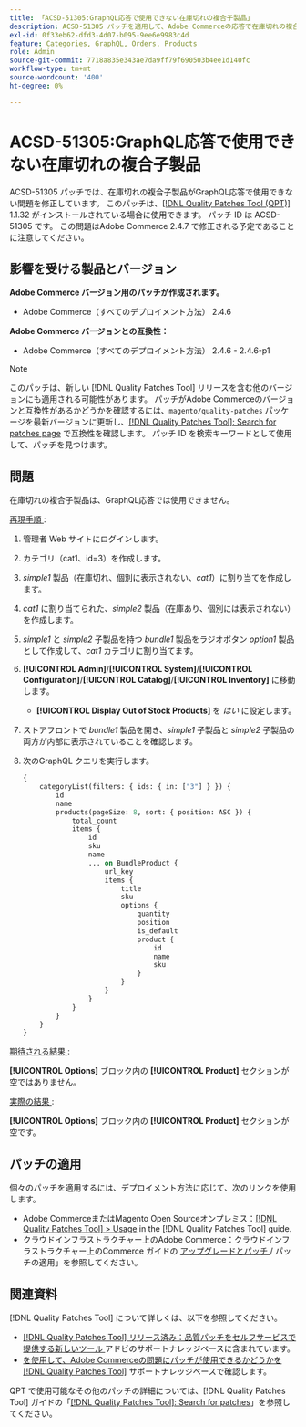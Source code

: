 ```yaml
---
title: 「ACSD-51305:GraphQL応答で使用できない在庫切れの複合子製品」
description: ACSD-51305 パッチを適用して、Adobe Commerceの応答で在庫切れの複合子製品を使用できないGraphQLの問題を修正してください。
exl-id: 0f33eb62-dfd3-4d07-b095-9ee6e9983c4d
feature: Categories, GraphQL, Orders, Products
role: Admin
source-git-commit: 7718a835e343ae7da9ff79f690503b4ee1d140fc
workflow-type: tm+mt
source-wordcount: '400'
ht-degree: 0%

---
```


# ACSD-51305:GraphQL応答で使用できない在庫切れの複合子製品

ACSD-51305 パッチでは、在庫切れの複合子製品がGraphQL応答で使用できない問題を修正しています。 このパッチは、[[!DNL Quality Patches Tool (QPT)]](/help/announcements/adobe-commerce-announcements/magento-quality-patches-released-new-tool-to-self-serve-quality-patches.md) 1.1.32 がインストールされている場合に使用できます。 パッチ ID は ACSD-51305 です。 この問題はAdobe Commerce 2.4.7 で修正される予定であることに注意してください。

## 影響を受ける製品とバージョン

**Adobe Commerce バージョン用のパッチが作成されます。**

* Adobe Commerce（すべてのデプロイメント方法） 2.4.6

**Adobe Commerce バージョンとの互換性：**

* Adobe Commerce（すべてのデプロイメント方法） 2.4.6 - 2.4.6-p1

>[!NOTE]
>
>このパッチは、新しい [!DNL Quality Patches Tool] リリースを含む他のバージョンにも適用される可能性があります。 パッチがAdobe Commerceのバージョンと互換性があるかどうかを確認するには、`magento/quality-patches` パッケージを最新バージョンに更新し、[[!DNL Quality Patches Tool]: Search for patches page](https://experienceleague.adobe.com/tools/commerce-quality-patches/index.html) で互換性を確認します。 パッチ ID を検索キーワードとして使用して、パッチを見つけます。

## 問題

在庫切れの複合子製品は、GraphQL応答では使用できません。

<u> 再現手順 </u>:

1. 管理者 Web サイトにログインします。
1. カテゴリ（cat1、id=3）を作成します。
1. *simple1* 製品（在庫切れ、個別に表示されない、*cat1*）に割り当てを作成します。
1. *cat1* に割り当てられた、*simple2* 製品（在庫あり、個別には表示されない）を作成します。
1. *simple1* と *simple2* 子製品を持つ *bundle1* 製品をラジオボタン *option1* 製品として作成して、*cat1* カテゴリに割り当てます。
1. **[!UICONTROL Admin]**/**[!UICONTROL System]**/**[!UICONTROL Configuration]**/**[!UICONTROL Catalog]**/**[!UICONTROL Inventory]** に移動します。

   * **[!UICONTROL Display Out of Stock Products]** を *はい* に設定します。

1. ストアフロントで *bundle1* 製品を開き、*simple1* 子製品と *simple2* 子製品の両方が内部に表示されていることを確認します。
1. 次のGraphQL クエリを実行します。

   ```GraphQL
   {
       categoryList(filters: { ids: { in: ["3"] } }) {
           id
           name
           products(pageSize: 8, sort: { position: ASC }) {
               total_count
               items {
                   id
                   sku
                   name
                   ... on BundleProduct {
                       url_key
                       items {
                           title
                           sku
                           options {
                               quantity
                               position
                               is_default
                               product {
                                   id
                                   name
                                   sku
                               }
                           }
                       }
                   }
               }
           }
       }
   }
   ```

<u> 期待される結果 </u>:

**[!UICONTROL Options]** ブロック内の **[!UICONTROL Product]** セクションが空ではありません。

<u> 実際の結果 </u>:

**[!UICONTROL Options]** ブロック内の **[!UICONTROL Product]** セクションが空です。

## パッチの適用

個々のパッチを適用するには、デプロイメント方法に応じて、次のリンクを使用します。

* Adobe CommerceまたはMagento Open Sourceオンプレミス：[[!DNL Quality Patches Tool] > Usage](https://experienceleague.adobe.com/docs/commerce-operations/tools/quality-patches-tool/usage.html) in the [!DNL Quality Patches Tool] guide.
* クラウドインフラストラクチャー上のAdobe Commerce：クラウドインフラストラクチャー上のCommerce ガイドの [ アップグレードとパッチ ](https://experienceleague.adobe.com/docs/commerce-cloud-service/user-guide/develop/upgrade/apply-patches.html)/ パッチの適用」を参照してください。

## 関連資料

[!DNL Quality Patches Tool] について詳しくは、以下を参照してください。

* [[!DNL Quality Patches Tool]  リリース済み：品質パッチをセルフサービスで提供する新しいツール ](/help/announcements/adobe-commerce-announcements/magento-quality-patches-released-new-tool-to-self-serve-quality-patches.md) アドビのサポートナレッジベースに含まれています。
* [ を使用して、Adobe Commerceの問題にパッチが使用できるかどうかを  [!DNL Quality Patches Tool]](/help/support-tools/patches-available-in-qpt-tool/check-patch-for-magento-issue-with-magento-quality-patches.md) サポートナレッジベースで確認します。

QPT で使用可能なその他のパッチの詳細については、[!DNL Quality Patches Tool] ガイドの「[[!DNL Quality Patches Tool]: Search for patches](https://experienceleague.adobe.com/tools/commerce-quality-patches/index.html)」を参照してください。
